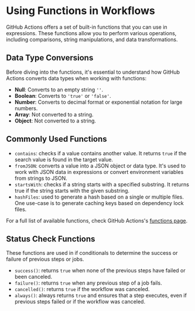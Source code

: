 # Using Functions in Workflows

GitHub Actions offers a set of built-in functions that you can use in expressions. These functions allow you to perform various operations, including comparisons, string manipulations, and data transformations.

## Data Type Conversions

Before diving into the functions, it's essential to understand how GitHub Actions converts data types when working with functions:

-   **Null**: Converts to an empty string `''`.
-   **Boolean**: Converts to `'true'` or `'false'`.
-   **Number**: Converts to decimal format or exponential notation for large numbers.
-   **Array**: Not converted to a string.
-   **Object**: Not converted to a string.

## Commonly Used Functions

-   `contains`: checks if a value contains another value. It returns `true` if the search value is found in the target value.
-   `fromJSON`: converts a value into a JSON object or data type. It's used to work with JSON data in expressions or convert environment variables from strings to JSON.
-   `startsWith`: checks if a string starts with a specified substring. It returns true if the string starts with the given substring.
-   `hashFiles`: used to generate a hash based on a single or multiple files. One use-case is to generate caching keys based on dependency lock files.

For a full list of available functions, check GitHub Actions's [functions page](https://docs.github.com/en/actions/learn-github-actions/expressions#functions).

## Status Check Functions

These functions are used in if conditionals to determine the success or failure of previous steps or jobs.

-   `success()`: returns `true` when none of the previous steps have failed or been canceled.
-   `failure()`: returns `true` when any previous step of a job fails.
-   `cancelled()`: returns `true` if the workflow was canceled.
-   `always()`: always returns `true` and ensures that a step executes, even if previous steps failed or if the workflow was canceled.

